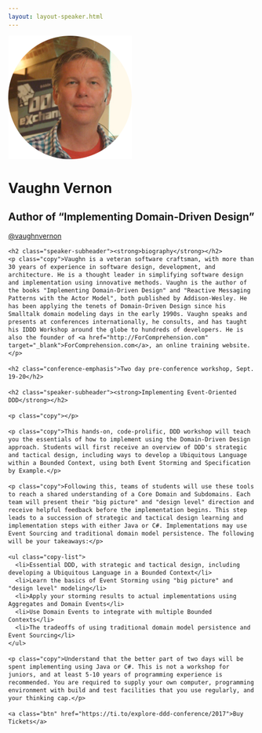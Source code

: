 ```yaml
---
layout: layout-speaker.html
---
```


<div class="container section featured-speaker">
  <div class="row">
  <div class="col-xs-12 col-sm-2 img-container">
    <img class="speaker-page-img" src="../img/speakers/Vaughn-Vernon-ON.png" />
  </div>
  <div class="col-xs-12 col-sm-10 copy-container">
    <h1 class="speaker-header">Vaughn Vernon</h1>
    <h2 class="speaker-subtitle">Author of “Implementing Domain-Driven Design”</h2>
    <p class="copy"><a class="speaker-handle" href="https://twitter.com/vaughnvernon" target="_blank">@vaughnvernon</a></p>

    <h2 class="speaker-subheader"><strong>biography</strong></h2>
    <p class="copy">Vaughn is a veteran software craftsman, with more than 30 years of experience in software design, development, and architecture. He is a thought leader in simplifying software design and implementation using innovative methods. Vaughn is the author of the books "Implementing Domain-Driven Design" and "Reactive Messaging Patterns with the Actor Model", both published by Addison-Wesley. He has been applying the tenets of Domain-Driven Design since his Smalltalk domain modeling days in the early 1990s. Vaughn speaks and presents at conferences internationally, he consults, and has taught his IDDD Workshop around the globe to hundreds of developers. He is also the founder of <a href="http://ForComprehension.com" target="_blank">ForComprehension.com</a>, an online training website.</p>

    <h2 class="conference-emphasis">Two day pre-conference workshop, Sept. 19-20</h2>

    <h2 class="speaker-subheader"><strong>Implementing Event-Oriented DDD</strong></h2>

    <p class="copy"></p>

    <p class="copy">This hands-on, code-prolific, DDD workshop will teach you the essentials of how to implement using the Domain-Driven Design approach. Students will first receive an overview of DDD's strategic and tactical design, including ways to develop a Ubiquitous Language within a Bounded Context, using both Event Storming and Specification by Example.</p>

    <p class="copy">Following this, teams of students will use these tools to reach a shared understanding of a Core Domain and Subdomains. Each team will present their "big picture" and "design level" direction and receive helpful feedback before the implementation begins. This step leads to a succession of strategic and tactical design learning and implementation steps with either Java or C#. Implementations may use Event Sourcing and traditional domain model persistence. The following will be your takeaways:</p>

    <ul class="copy-list">
      <li>Essential DDD, with strategic and tactical design, including developing a Ubiquitous Language in a Bounded Context</li>
      <li>Learn the basics of Event Storming using "big picture" and "design level" modeling</li>
      <li>Apply your storming results to actual implementations using Aggregates and Domain Events</li>
      <li>Use Domain Events to integrate with multiple Bounded Contexts</li>
      <li>The tradeoffs of using traditional domain model persistence and Event Sourcing</li>
    </ul>

    <p class="copy">Understand that the better part of two days will be spent implementing using Java or C#. This is not a workshop for juniors, and at least 5-10 years of programming experience is recommended. You are required to supply your own computer, programming environment with build and test facilities that you use regularly, and your thinking cap.</p>

    <a class="btn" href="https://ti.to/explore-ddd-conference/2017">Buy Tickets</a>

  </div>
</div>
</div>
